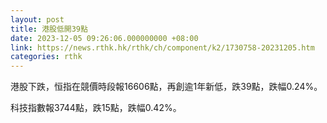 ```yaml
---
layout: post
title: 港股低開39點
date: 2023-12-05 09:26:06.000000000 +08:00
link: https://news.rthk.hk/rthk/ch/component/k2/1730758-20231205.htm
categories: rthk
---
```


港股下跌，恒指在競價時段報16606點，再創逾1年新低，跌39點，跌幅0.24%。

科技指數報3744點，跌15點，跌幅0.42%。
